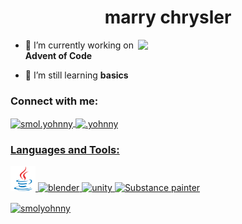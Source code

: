 

<h1 align="center">marry chrysler</h1>



<img align="right" width="300" src="https://media.discordapp.net/attachments/1162080122334097440/1162159061345783808/977530224159883335.gif?ex=653aebf8&is=652876f8&hm=d571644a48e1aff31bfdbf20e2eb8404243751a050feb10c09d682189de2263d&">


- 🎄 I’m currently working on **Advent of Code**

- 🌱 I’m still learning **basics**

<h3 align="left">Connect with me:  
</p></h3>
<p align="left">

<a href="https://instagram.com/smol.yohnny" target="blank"><img align="center" src="https://raw.githubusercontent.com/rahuldkjain/github-profile-readme-generator/master/src/images/icons/Social/instagram.svg" alt="smol.yohnny" height="30" width="40" /> </a>
<a href="https://discord.com/users/375718319304605702" target="blank"> <img align="center" src="https://www.svgrepo.com/show/353655/discord-icon.svg" alt=".yohnny" height="30" width="40" />
<h3 align="left">Languages and Tools:</h3>
<p align="left"> <img src="https://raw.githubusercontent.com/devicons/devicon/master/icons/java/java-original.svg" alt="java" width="40" height="40"/>  <img src="https://download.blender.org/branding/community/blender_community_badge_white.svg" alt="blender" width="40" height="40"/> <img src="https://www.vectorlogo.zone/logos/unity3d/unity3d-icon.svg" alt="unity" width="40" height="40"/> <img src="https://uxwing.com/wp-content/themes/uxwing/download/brands-and-social-media/adobe-substance-3d-painter-icon.png" alt="Substance painter" width="40" height="40"/> </p>


<p><img align="center" src="https://github-readme-streak-stats.herokuapp.com/?user=smolyohnny&" alt="smolyohnny" /></p>
